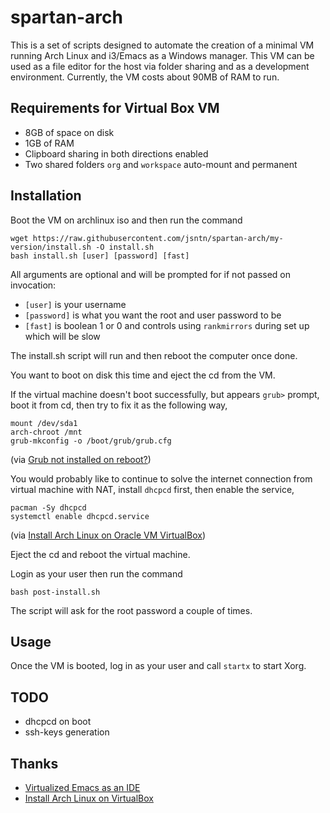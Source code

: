 # spartan-arch

This is a set of scripts designed to automate the creation of a minimal VM running Arch Linux and i3/Emacs as a Windows manager. This VM can be used as a file editor for the  host via folder sharing and as a development environment. Currently, the VM costs about 90MB of RAM to run.

## Requirements for Virtual Box VM
- 8GB of space on disk
- 1GB of RAM
- Clipboard sharing in both directions enabled
- Two shared folders `org` and `workspace` auto-mount and permanent

## Installation
Boot the VM on archlinux iso and then run the command
```shell
wget https://raw.githubusercontent.com/jsntn/spartan-arch/my-version/install.sh -O install.sh
bash install.sh [user] [password] [fast]
```
All arguments are optional and will be prompted for if not passed on invocation:
- `[user]` is your username
- `[password]` is what you want the root and user password to be
- `[fast]` is boolean 1 or 0 and controls using `rankmirrors` during set up which will be slow

The install.sh script will run and then reboot the computer once done.

You want to boot on disk this time and eject the cd from the VM.

If the virtual machine doesn't boot successfully, but appears `grub>` prompt, boot it from cd, then try to fix it as the following way,

```shell
mount /dev/sda1
arch-chroot /mnt
grub-mkconfig -o /boot/grub/grub.cfg
```

(via [Grub not installed on reboot?](https://github.com/abrochard/spartan-arch/issues/1))

You would probably like to continue to solve the internet connection from virtual machine with NAT, install `dhcpcd` first, then enable the service,

```shell
pacman -Sy dhcpcd
systemctl enable dhcpcd.service
```

(via [Install Arch Linux on Oracle VM VirtualBox](https://web.archive.org/web/20200819055253/https://kuroigengetsu.gitbooks.io/installarchlinuxonvirtualbox/content/chapter1.html))

Eject the cd and reboot the virtual machine.

Login as your user then run the command
```shell
bash post-install.sh
```
The script will ask for the root password a couple of times.

## Usage
Once the VM is booted, log in as your user and call `startx` to start Xorg.

## TODO
- dhcpcd on boot
- ssh-keys generation

## Thanks

- [Virtualized Emacs as an IDE](https://www.youtube.com/watch?v=RDrG-_kapaQ)
- [Install Arch Linux on VirtualBox](https://web.archive.org/web/20200819055606/https://kuroigengetsu.gitbooks.io/installarchlinuxonvirtualbox/content/)